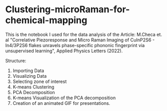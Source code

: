 # Clustering-microRaman-for-chemical-mapping

This is the notebook I used for the data analysis of the Article: M.Checa et. al "Correlative Piezoresponse and Micro Raman Imaging of CuInP2S6 - In4/3P2S6 flakes unravels phase-specific phononic fingerprint via unsupervised learning", Applied Physics Letters (2022).

Structure:
  1. Importing Data
  2. Visualizing Data
  3. Selecting zone of interest
  4. K-means Clustering
  5. PCA Decomposition
  6. K-means Visualization of the PCA decomposition
  7. Creation of an animated GIF for presentations.

